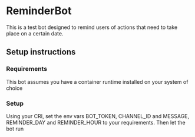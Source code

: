 # ReminderBot
This is a test bot designed to remind users of actions that need to take place on a certain date.
## Setup instructions
### Requirements
This bot assumes you have a container runtime installed on your system of choice
### Setup
Using your CRI, set the env vars BOT_TOKEN, CHANNEL_ID and MESSAGE, REMINDER_DAY and REMINDER_HOUR to your requirements. Then let the bot run